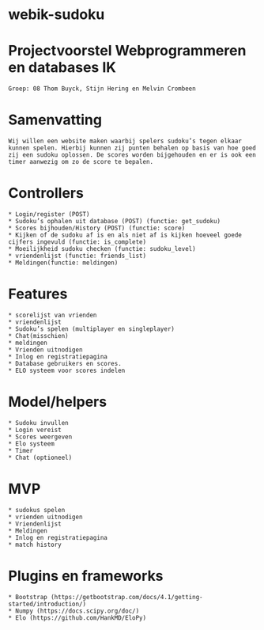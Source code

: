 # webik-sudoku
# Projectvoorstel Webprogrammeren en databases IK

    Groep: 08 Thom Buyck, Stijn Hering en Melvin Crombeen

# Samenvatting

    Wij willen een website maken waarbij spelers sudoku’s tegen elkaar kunnen spelen. Hierbij kunnen zij punten behalen op basis van hoe goed zij een sudoku oplossen. De scores worden bijgehouden en er is ook een timer aanwezig om zo de score te bepalen.

# Controllers

    * Login/register (POST)
    * Sudoku’s ophalen uit database (POST) (functie: get_sudoku)
    * Scores bijhouden/History (POST) (functie: score)
    * Kijken of de sudoku af is en als niet af is kijken hoeveel goede cijfers ingevuld (functie: is_complete)
    * Moeilijkheid sudoku checken (functie: sudoku_level)
    * vriendenlijst (functie: friends_list)
    * Meldingen(functie: meldingen)



# Features

    * scorelijst van vrienden
    * vriendenlijst
    * Sudoku’s spelen (multiplayer en singleplayer)
    * Chat(misschien)
    * meldingen
    * Vrienden uitnodigen
    * Inlog en registratiepagina
    * Database gebruikers en scores.
    * ELO systeem voor scores indelen

# Model/helpers

    * Sudoku invullen
    * Login vereist
    * Scores weergeven
    * Elo systeem
    * Timer
    * Chat (optioneel)


# MVP

    * sudokus spelen
    * vrienden uitnodigen
    * Vriendenlijst
    * Meldingen
    * Inlog en registratiepagina
    * match history

# Plugins en frameworks

    * Bootstrap (https://getbootstrap.com/docs/4.1/getting-started/introduction/)
    * Numpy (https://docs.scipy.org/doc/)
    * Elo (https://github.com/HankMD/EloPy)






